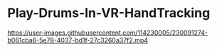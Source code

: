 # Play-Drums-In-VR-HandTracking




https://user-images.githubusercontent.com/114230005/230091274-b061cba6-5e78-4037-bd1f-27c3260a37f2.mp4


